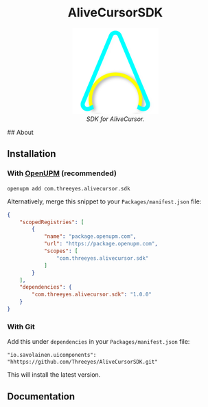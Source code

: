 <h1 align="center">AliveCursorSDK</h1>

<p align="center">
    <img src="https://github.com/Threeyes/AliveCursorSDK/blob/main/Threeyes/SDK/Textures/ACSDK%20Icon.png?raw=true" alt="Logo" width="200px" height="200px" />
    <br />
    <i>SDK for AliveCursor.</i>
</p>
## About

## Installation

### With [OpenUPM](https://openupm.com/packages/com.threeyes.alivecursor.sdk/) (recommended)

```shell
openupm add com.threeyes.alivecursor.sdk
```

Alternatively, merge this snippet to your `Packages/manifest.json` file:

```json
{
    "scopedRegistries": [
        {
            "name": "package.openupm.com",
            "url": "https://package.openupm.com",
            "scopes": [
                "com.threeyes.alivecursor.sdk"
            ]
        }
    ],
    "dependencies": {
        "com.threeyes.alivecursor.sdk": "1.0.0"
    }
}
```

### With Git

Add this under `dependencies` in your `Packages/manifest.json` file:

```
"io.savolainen.uicomponents": "hhttps://github.com/Threeyes/AliveCursorSDK.git"
```

This will install the latest version.

## Documentation
